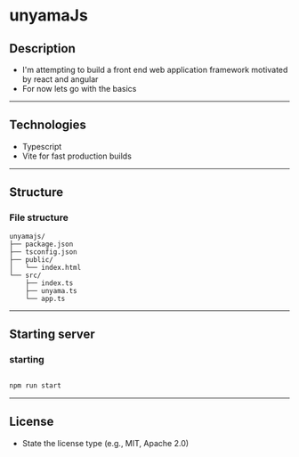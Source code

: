 # unyamaJs

## Description

- I'm attempting to build a front end web application framework motivated by react and angular
- For now lets go with the basics

---

## Technologies

- Typescript
- Vite for fast production builds

---

## Structure

### File structure

```
unyamajs/
├── package.json
├── tsconfig.json
├── public/
│   └── index.html
└── src/
    ├── index.ts
    ├── unyama.ts
    └── app.ts
```

---
## Starting server

### starting
```bash

npm run start

```

---

## License

- State the license type (e.g., MIT, Apache 2.0)
